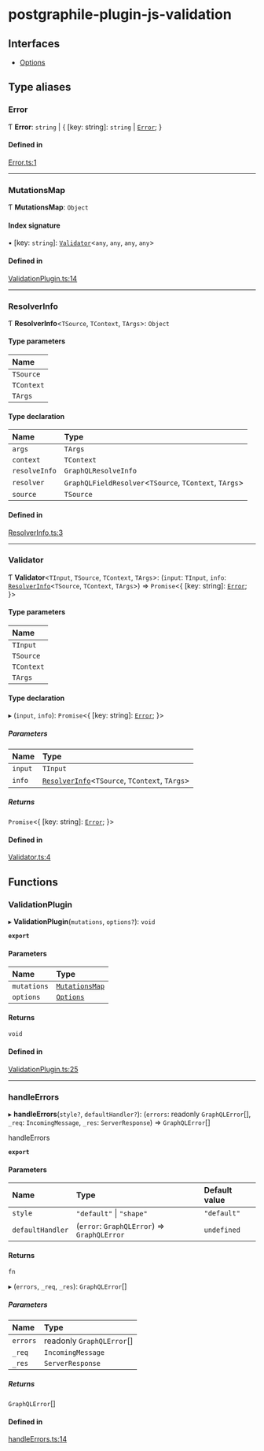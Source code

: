 # postgraphile-plugin-js-validation

## Interfaces

- [Options](interfaces/Options.md)

## Type aliases

### Error

Ƭ **Error**: `string` \| { [key: string]: `string` \| [`Error`](modules.md#error);  }

#### Defined in

[Error.ts:1](https://github.com/Knaackee/postgraphile-plugin-js-validation/blob/270ee37/src/Error.ts#L1)

___

### MutationsMap

Ƭ **MutationsMap**: `Object`

#### Index signature

▪ [key: `string`]: [`Validator`](modules.md#validator)<`any`, `any`, `any`, `any`\>

#### Defined in

[ValidationPlugin.ts:14](https://github.com/Knaackee/postgraphile-plugin-js-validation/blob/270ee37/src/ValidationPlugin.ts#L14)

___

### ResolverInfo

Ƭ **ResolverInfo**<`TSource`, `TContext`, `TArgs`\>: `Object`

#### Type parameters

| Name |
| :------ |
| `TSource` |
| `TContext` |
| `TArgs` |

#### Type declaration

| Name | Type |
| :------ | :------ |
| `args` | `TArgs` |
| `context` | `TContext` |
| `resolveInfo` | `GraphQLResolveInfo` |
| `resolver` | `GraphQLFieldResolver`<`TSource`, `TContext`, `TArgs`\> |
| `source` | `TSource` |

#### Defined in

[ResolverInfo.ts:3](https://github.com/Knaackee/postgraphile-plugin-js-validation/blob/270ee37/src/ResolverInfo.ts#L3)

___

### Validator

Ƭ **Validator**<`TInput`, `TSource`, `TContext`, `TArgs`\>: (`input`: `TInput`, `info`: [`ResolverInfo`](modules.md#resolverinfo)<`TSource`, `TContext`, `TArgs`\>) => `Promise`<{ [key: string]: [`Error`](modules.md#error);  }\>

#### Type parameters

| Name |
| :------ |
| `TInput` |
| `TSource` |
| `TContext` |
| `TArgs` |

#### Type declaration

▸ (`input`, `info`): `Promise`<{ [key: string]: [`Error`](modules.md#error);  }\>

##### Parameters

| Name | Type |
| :------ | :------ |
| `input` | `TInput` |
| `info` | [`ResolverInfo`](modules.md#resolverinfo)<`TSource`, `TContext`, `TArgs`\> |

##### Returns

`Promise`<{ [key: string]: [`Error`](modules.md#error);  }\>

#### Defined in

[Validator.ts:4](https://github.com/Knaackee/postgraphile-plugin-js-validation/blob/270ee37/src/Validator.ts#L4)

## Functions

### ValidationPlugin

▸ **ValidationPlugin**(`mutations`, `options?`): `void`

**`export`**

#### Parameters

| Name | Type |
| :------ | :------ |
| `mutations` | [`MutationsMap`](modules.md#mutationsmap) |
| `options` | [`Options`](interfaces/Options.md) |

#### Returns

`void`

#### Defined in

[ValidationPlugin.ts:25](https://github.com/Knaackee/postgraphile-plugin-js-validation/blob/270ee37/src/ValidationPlugin.ts#L25)

___

### handleErrors

▸ **handleErrors**(`style?`, `defaultHandler?`): (`errors`: readonly `GraphQLError`[], `_req`: `IncomingMessage`, `_res`: `ServerResponse`) => `GraphQLError`[]

handleErrors

**`export`**

#### Parameters

| Name | Type | Default value |
| :------ | :------ | :------ |
| `style` | ``"default"`` \| ``"shape"`` | `"default"` |
| `defaultHandler` | (`error`: `GraphQLError`) => `GraphQLError` | `undefined` |

#### Returns

`fn`

▸ (`errors`, `_req`, `_res`): `GraphQLError`[]

##### Parameters

| Name | Type |
| :------ | :------ |
| `errors` | readonly `GraphQLError`[] |
| `_req` | `IncomingMessage` |
| `_res` | `ServerResponse` |

##### Returns

`GraphQLError`[]

#### Defined in

[handleErrors.ts:14](https://github.com/Knaackee/postgraphile-plugin-js-validation/blob/270ee37/src/handleErrors.ts#L14)
